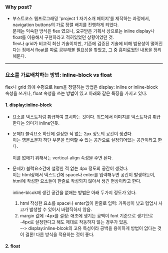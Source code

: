 ### Why post? 
 - 부스트코스 웹프로그래밍 'project 1 자기소개 페이지'를 제작하는 과정에서, navigation buttons의 가로 정렬 배치를 진행하게 되었다. <br>
 문제는 익숙한 방식은 flex 였으나, 요구받은 기획서 상으로는 inline display나 float를 이용해서 구현하라고 적혀있었던 상황이었던 것. <br>
 flex나 grid가 비교적 최신 기술이지만, 기존에 검증된 기술에 비해 범용성이 떨어진다는 점에서 float를 따로 공부해볼 필요성을 찾았고, 그 중 흥미로웠던 내용을 정리해둔다.
 ----
 
 ### 요소를 가로배치하는 방법: **inline-block** vs **float**
 flex나 grid 외에 수평으로 Item을 정렬하는 방법은 display: inline or inline-block 속성을 쓰거나, float 속성을 쓰는 방법이 있고 아래와 같은 특징을 가지고 있다.
 
 
 #### 1. display:inline-block
  - 요소를 텍스트처럼 취급하여 표시하는 것이다. 워드에서 이미지를 텍스트처럼 취급한다는 의미가 inline인듯.
  - 문제1) 블럭요소 하단에 설정한 적 없는 2px 정도의 공간이 생겼다. <br> 이는 영문소문자 하단 부분을 입력할 수 있는 공간으로 설정되어있는 공간이라고 한다. <br><br>
  이를 없애기 위해서는 vertical-align 속성을 주면 된다.
  
  - 문제2) 블럭요소간에 설정한 적 없는 4px 정도의 공간이 생겼다. 
  <br> 이는 html상에서 텍스트간에 space나 enter를 입력해두면 공간이 발생하듯이, html에 작성한 요소들이 한줄로 작성되지 않아서 생긴 현상이라고 한다.<br><br>
    inline-blcok에 생긴 공간을 없애는 방법은 아래 두가지 정도가 있다.
    1. html 작성한 요소를 space나 enter없이 한줄로 입력: 가독성이 낮고 협업시 사고가 발생할 수 있어서 바람직하지 않음.
    2. margin 값에 -4px를 설정: 애초에 생기는 공백이 font 기준으로 생기므로 -4px로 설정한다고 해도 제대로 작동하지 않는 경우가 있음. <br>
    --> display:inline-blcok의 고유 특성이라 공백을 용이하게 방법이 없다는 것이 결론! 다른 방식을 적용하는 것이 좋다.
    
    
    
 #### 2. float
    

 
